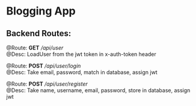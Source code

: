 # Blogging App

## Backend Routes:
@Route: **GET** */api/user*  
@Desc: LoadUser from the jwt token in x-auth-token header

@Route: **POST** */api/user/login*  
@Desc: Take email, password, match in database, assign jwt

@Route: **POST** */api/user/register*  
@Desc: Take name, username, email, password, store in database, assign jwt